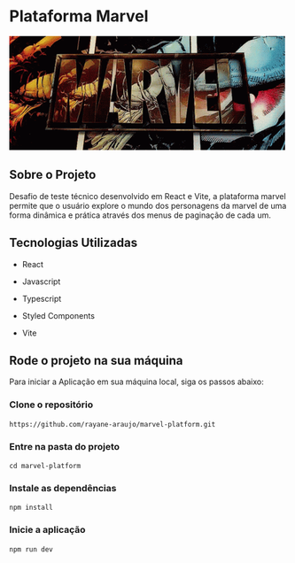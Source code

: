 # Plataforma Marvel 
![alt text](image-1.png)


## Sobre o Projeto

Desafio de teste técnico desenvolvido em React e Vite, a plataforma marvel permite que o usuário explore o mundo dos personagens da marvel de uma forma dinâmica e prática através dos menus de paginação de cada um.


## Tecnologias Utilizadas

 - React

 - Javascript
   
  - Typescript
   
  - Styled Components
   
  - Vite


## Rode o projeto na sua máquina 
Para iniciar a Aplicação em sua máquina local, siga os passos abaixo:

### Clone o repositório

    https://github.com/rayane-araujo/marvel-platform.git

### Entre na pasta do projeto

    cd marvel-platform

### Instale as dependências

    npm install

### Inicie a aplicação

    npm run dev

